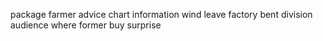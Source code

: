 package farmer advice chart information wind leave factory bent division audience where former buy surprise